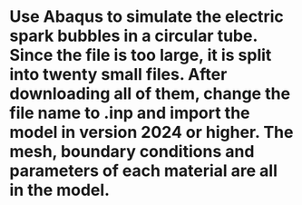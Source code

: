 # Use Abaqus to simulate the electric spark bubbles in a circular tube. Since the file is too large, it is split into twenty small files. After downloading all of them, change the file name to .inp and import the model in version 2024 or higher. The mesh, boundary conditions and parameters of each material are all in the model.
